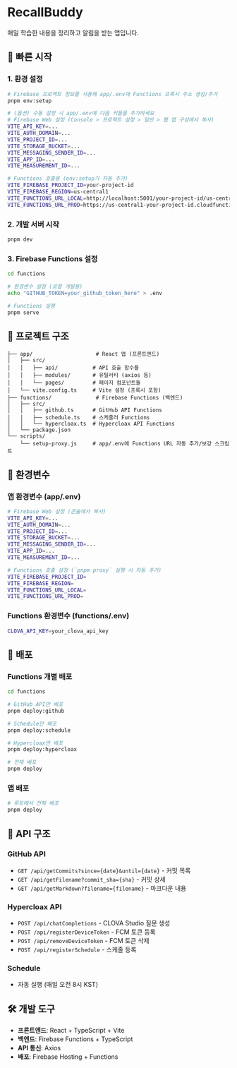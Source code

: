# RecallBuddy

매일 학습한 내용을 정리하고 알림을 받는 앱입니다.

## 🚀 빠른 시작

### 1. 환경 설정
```bash
# Firebase 프로젝트 정보를 사용해 app/.env에 Functions 프록시 주소 생성/추가
pnpm env:setup

# (옵션) 수동 설정 시 app/.env에 다음 키들을 추가하세요
# Firebase Web 설정 (Console > 프로젝트 설정 > 일반 > 웹 앱 구성에서 복사)
VITE_API_KEY=...
VITE_AUTH_DOMAIN=...
VITE_PROJECT_ID=...
VITE_STORAGE_BUCKET=...
VITE_MESSAGING_SENDER_ID=...
VITE_APP_ID=...
VITE_MEASUREMENT_ID=...

# Functions 호출용 (env:setup가 자동 추가)
VITE_FIREBASE_PROJECT_ID=your-project-id
VITE_FIREBASE_REGION=us-central1
VITE_FUNCTIONS_URL_LOCAL=http://localhost:5001/your-project-id/us-central1
VITE_FUNCTIONS_URL_PROD=https://us-central1-your-project-id.cloudfunctions.net
```

### 2. 개발 서버 시작
```bash
pnpm dev
```

### 3. Firebase Functions 설정
```bash
cd functions

# 환경변수 설정 (로컬 개발용)
echo "GITHUB_TOKEN=your_github_token_here" > .env

# Functions 실행
pnpm serve
```

## 📁 프로젝트 구조

```
├── app/                    # React 앱 (프론트엔드)
│   ├── src/
│   │   ├── api/           # API 호출 함수들
│   │   ├── modules/       # 유틸리티 (axios 등)
│   │   └── pages/         # 페이지 컴포넌트들
│   └── vite.config.ts     # Vite 설정 (프록시 포함)
├── functions/              # Firebase Functions (백엔드)
│   ├── src/
│   │   ├── github.ts      # GitHub API Functions
│   │   ├── schedule.ts    # 스케줄러 Functions
│   │   └── hypercloax.ts  # Hypercloax API Functions
│   └── package.json
└── scripts/
    └── setup-proxy.js     # app/.env에 Functions URL 자동 추가/보강 스크립트
```

## 🔧 환경변수

### 앱 환경변수 (app/.env)
```bash
# Firebase Web 설정 (콘솔에서 복사)
VITE_API_KEY=...
VITE_AUTH_DOMAIN=...
VITE_PROJECT_ID=...
VITE_STORAGE_BUCKET=...
VITE_MESSAGING_SENDER_ID=...
VITE_APP_ID=...
VITE_MEASUREMENT_ID=...

# Functions 호출 설정 (`pnpm proxy` 실행 시 자동 추가)
VITE_FIREBASE_PROJECT_ID=
VITE_FIREBASE_REGION=
VITE_FUNCTIONS_URL_LOCAL=
VITE_FUNCTIONS_URL_PROD=
```

### Functions 환경변수 (functions/.env)
```bash
CLOVA_API_KEY=your_clova_api_key
```

## 🚀 배포

### Functions 개별 배포
```bash
cd functions

# GitHub API만 배포
pnpm deploy:github

# Schedule만 배포
pnpm deploy:schedule

# Hypercloax만 배포
pnpm deploy:hypercloax

# 전체 배포
pnpm deploy
```

### 앱 배포
```bash
# 루트에서 전체 배포
pnpm deploy
```

## 🔄 API 구조

### GitHub API
- `GET /api/getCommits?since={date}&until={date}` - 커밋 목록
- `GET /api/getFilename?commit_sha={sha}` - 커밋 상세
- `GET /api/getMarkdown?filename={filename}` - 마크다운 내용

### Hypercloax API
- `POST /api/chatCompletions` - CLOVA Studio 질문 생성
- `POST /api/registerDeviceToken` - FCM 토큰 등록
- `POST /api/removeDeviceToken` - FCM 토큰 삭제
- `POST /api/registerSchedule` - 스케줄 등록

### Schedule
- 자동 실행 (매일 오전 8시 KST)

## 🛠️ 개발 도구

- **프론트엔드**: React + TypeScript + Vite
- **백엔드**: Firebase Functions + TypeScript
- **API 통신**: Axios
- **배포**: Firebase Hosting + Functions